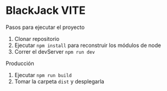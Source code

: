 # BlackJack VITE

Pasos para ejecutar el proyecto

1. Clonar repositorio
2. Ejecutar `npm install` para reconstruir los módulos de node
3. Correr el devServer `npm run dev`

Producción

1. Ejecutar `npm run build`
2. Tomar la carpeta `dist` y desplegarla
